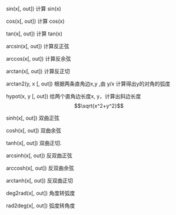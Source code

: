 sin\(x\[, out\]\)    计算 sin\(x\)

cos\(x\[, out\]\)    计算 cos\(x\)

tan\(x\[, out\]\)    计算 tan\(x\)

arcsin\(x\[, out\]\)    计算反正弦

arccos\(x\[, out\]\)    计算反余弦

arctan\(x\[, out\]\)    计算反正切

arctan2\(y, x \[, out\]\)    根据两条直角边x,y ,由 y/x 计算得出y的对角的弧度

hypot\(x, y \[, out\]\)    给两个直角边长度x, y，计算出斜边长度 $$\sqrt{x^2+y^2}$$

sinh\(x\[, out\]\)     双曲正弦

cosh\(x\[, out\]\)    双曲余弦

tanh\(x\[, out\]\)       双曲正切.

arcsinh\(x\[, out\]\)    反双曲正弦

arccosh\(x\[, out\]\)    反双曲余弦

arctanh\(x\[, out\]\)    反双曲正切

deg2rad\(x\[, out\]\)    角度转弧度

rad2deg\(x\[, out\]\)    弧度转角度

